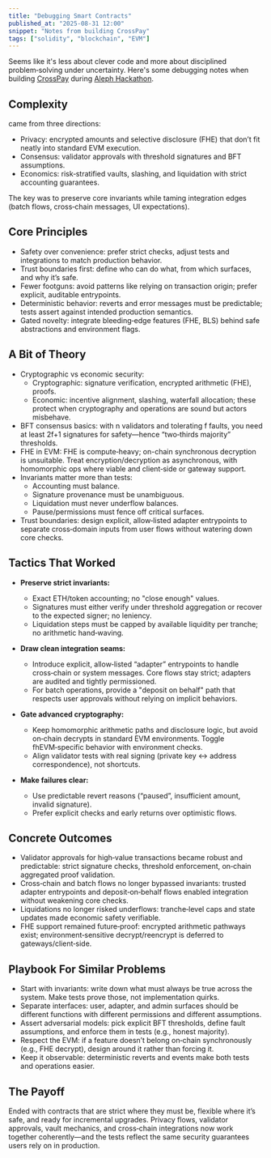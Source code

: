 ```yaml
---
title: "Debugging Smart Contracts"
published_at: "2025-08-31 12:00"
snippet: "Notes from building CrossPay"
tags: ["solidity", "blockchain", "EVM"]
---
```


Seems like it's less about clever code and more about disciplined problem‑solving under uncertainty. Here's some debugging notes when building [CrossPay](https://github.com/arcbjorn/crosspay) during [Aleph Hackathon](https://dorahacks.io/hackathon/aleph-hackathon/detail).

## Complexity

came from three directions:

- Privacy: encrypted amounts and selective disclosure (FHE) that don’t fit neatly into standard EVM execution.
- Consensus: validator approvals with threshold signatures and BFT assumptions.
- Economics: risk‑stratified vaults, slashing, and liquidation with strict accounting guarantees.

The key was to preserve core invariants while taming integration edges (batch flows, cross‑chain messages, UI expectations).

## Core Principles

- Safety over convenience: prefer strict checks, adjust tests and integrations to match production behavior.
- Trust boundaries first: define who can do what, from which surfaces, and why it’s safe.
- Fewer footguns: avoid patterns like relying on transaction origin; prefer explicit, auditable entrypoints.
- Deterministic behavior: reverts and error messages must be predictable; tests assert against intended production semantics.
- Gated novelty: integrate bleeding‑edge features (FHE, BLS) behind safe abstractions and environment flags.

## A Bit of Theory

- Cryptographic vs economic security:
    - Cryptographic: signature verification, encrypted arithmetic (FHE), proofs.
    - Economic: incentive alignment, slashing, waterfall allocation; these protect when cryptography and operations are sound but actors misbehave.
- BFT consensus basics: with n validators and tolerating f faults, you need at least 2f+1 signatures for safety—hence “two‑thirds majority” thresholds.
- FHE in EVM: FHE is compute‑heavy; on-chain synchronous decryption is unsuitable. Treat encryption/decryption as asynchronous, with homomorphic ops where viable and client‑side or gateway support.
- Invariants matter more than tests:
    - Accounting must balance.
    - Signature provenance must be unambiguous.
    - Liquidation must never underflow balances.
    - Pause/permissions must fence off critical surfaces.
- Trust boundaries: design explicit, allow‑listed adapter entrypoints to separate cross‑domain inputs from user flows without watering down core checks.

## Tactics That Worked

- **Preserve strict invariants:**
    - Exact ETH/token accounting; no "close enough" values.
    - Signatures must either verify under threshold aggregation or recover to the expected signer; no leniency.
    - Liquidation steps must be capped by available liquidity per tranche; no arithmetic hand‑waving.

- **Draw clean integration seams:**
    - Introduce explicit, allow‑listed “adapter” entrypoints to handle cross‑chain or system messages. Core flows stay strict; adapters are audited and tightly permissioned.
    - For batch operations, provide a "deposit on behalf" path that respects user approvals without relying on implicit behaviors.

- **Gate advanced cryptography:**
    - Keep homomorphic arithmetic paths and disclosure logic, but avoid on‑chain decrypts in standard EVM environments. Toggle fhEVM‑specific behavior with environment checks.
    - Align validator tests with real signing (private key ↔ address correspondence), not shortcuts.

- **Make failures clear:**
    - Use predictable revert reasons (“paused”, insufficient amount, invalid signature).
    - Prefer explicit checks and early returns over optimistic flows.

## Concrete Outcomes

- Validator approvals for high‑value transactions became robust and predictable: strict signature checks, threshold enforcement, on‑chain aggregated proof validation.
- Cross‑chain and batch flows no longer bypassed invariants: trusted adapter entrypoints and deposit‑on‑behalf flows enabled integration without weakening core checks.
- Liquidations no longer risked underflows: tranche‑level caps and state updates made economic safety verifiable.
- FHE support remained future‑proof: encrypted arithmetic pathways exist; environment‑sensitive decrypt/reencrypt is deferred to gateways/client‑side.

## Playbook For Similar Problems

- Start with invariants: write down what must always be true across the system. Make tests prove those, not implementation quirks.
- Separate interfaces: user, adapter, and admin surfaces should be different functions with different permissions and different assumptions.
- Assert adversarial models: pick explicit BFT thresholds, define fault assumptions, and enforce them in tests (e.g., honest majority).
- Respect the EVM: if a feature doesn’t belong on‑chain synchronously (e.g., FHE decrypt), design around it rather than forcing it.
- Keep it observable: deterministic reverts and events make both tests and operations easier.

## The Payoff

Ended with contracts that are strict where they must be, flexible where it’s safe, and ready for incremental upgrades. Privacy flows, validator approvals, vault mechanics, and cross‑chain
integrations now work together coherently—and the tests reflect the same security guarantees users rely on in production.
